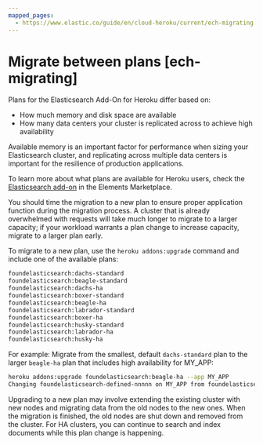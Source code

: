 ```yaml
---
mapped_pages:
  - https://www.elastic.co/guide/en/cloud-heroku/current/ech-migrating.html
---
```


# Migrate between plans [ech-migrating]

Plans for the Elasticsearch Add-On for Heroku differ based on:

* How much memory and disk space are available
* How many data centers your cluster is replicated across to achieve high availability

Available memory is an important factor for performance when sizing your Elasticsearch cluster, and replicating across multiple data centers is important for the resilience of production applications.

To learn more about what plans are available for Heroku users, check the [Elasticsearch add-on](https://elements.heroku.com/addons/foundelasticsearch) in the Elements Marketplace.

You should time the migration to a new plan to ensure proper application function during the migration process. A cluster that is already overwhelmed with requests will take much longer to migrate to a larger capacity; if your workload warrants a plan change to increase capacity, migrate to a larger plan early.

To migrate to a new plan, use the `heroku addons:upgrade` command and include one of the available plans:

```bash
foundelasticsearch:dachs-standard
foundelasticsearch:beagle-standard
foundelasticsearch:dachs-ha
foundelasticsearch:boxer-standard
foundelasticsearch:beagle-ha
foundelasticsearch:labrador-standard
foundelasticsearch:boxer-ha
foundelasticsearch:husky-standard
foundelasticsearch:labrador-ha
foundelasticsearch:husky-ha
```

For example: Migrate from the smallest, default `dachs-standard` plan to the larger `beagle-ha` plan that includes high availability for MY_APP:

```bash
heroku addons:upgrade foundelasticsearch:beagle-ha --app MY_APP
Changing foundelasticsearch-defined-nnnnn on MY_APP from foundelasticsearch:dachs-standard to foundelasticsearch:beagle-ha... done, $201/month
```

Upgrading to a new plan may involve extending the existing cluster with new nodes and migrating data from the old nodes to the new ones. When the migration is finished, the old nodes are shut down and removed from the cluster. For HA clusters, you can continue to search and index documents while this plan change is happening.

